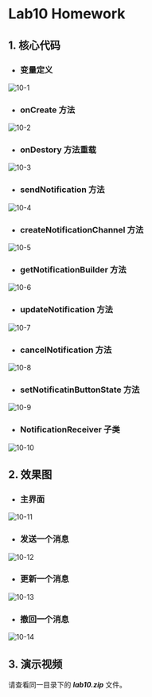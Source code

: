 # Lab10 Homework
>
## 1. 核心代码
>
- ### 变量定义
![10-1](https://github.com/IVY-1999/android_1813066/blob/main/image/lab10/10-1.png)
>
- ### onCreate 方法
![10-2](https://github.com/IVY-1999/android_1813066/blob/main/image/lab10/10-2.png)
>
- ### onDestory 方法重载
![10-3](https://github.com/IVY-1999/android_1813066/blob/main/image/lab10/10-3.png)
>
- ### sendNotification 方法
![10-4](https://github.com/IVY-1999/android_1813066/blob/main/image/lab10/10-4.png)
>
- ### createNotificationChannel 方法
![10-5](https://github.com/IVY-1999/android_1813066/blob/main/image/lab10/10-5.png)
>
- ### getNotificationBuilder 方法
![10-6](https://github.com/IVY-1999/android_1813066/blob/main/image/lab10/10-6.png)
>
- ### updateNotification 方法
![10-7](https://github.com/IVY-1999/android_1813066/blob/main/image/lab10/10-7.png)
>
- ### cancelNotification 方法
![10-8](https://github.com/IVY-1999/android_1813066/blob/main/image/lab10/10-8.png)
>
- ### setNotificatinButtonState 方法
![10-9](https://github.com/IVY-1999/android_1813066/blob/main/image/lab10/10-9.png)
>
- ### NotificationReceiver 子类
![10-10](https://github.com/IVY-1999/android_1813066/blob/main/image/lab10/10-10.png)
>
>
## 2. 效果图
>
- ### 主界面
![10-11](https://github.com/IVY-1999/android_1813066/blob/main/image/lab10/10-11.png)
>
- ### 发送一个消息
![10-12](https://github.com/IVY-1999/android_1813066/blob/main/image/lab10/10-12.png)
>
- ### 更新一个消息
![10-13](https://github.com/IVY-1999/android_1813066/blob/main/image/lab10/10-13.png)
>
- ### 撤回一个消息
![10-14](https://github.com/IVY-1999/android_1813066/blob/main/image/lab10/10-14.png)
>
>
## 3. 演示视频
>
请查看同一目录下的 ***lab10.zip*** 文件。


